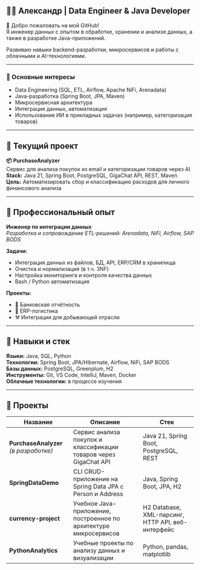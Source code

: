 ## 🧑‍💻 Александр | Data Engineer & Java Developer

👋 Добро пожаловать на мой GitHub!  
Я инженер данных с опытом в обработке, хранении и анализе данных, а также в разработке Java-приложений.

Развиваю навыки backend-разработки, микросервисов и работы с облачными и AI-технологиями.

---

### 🧠 Основные интересы

- Data Engineering (SQL, ETL, Airflow, Apache NiFi, Arenadata)
- Java-разработка (Spring Boot, JPA, Maven)
- Микросервисная архитектура
- Интеграция данных, автоматизация
- Использование ИИ в прикладных задачах (например, категоризация товаров)

---

## 📌 Текущий проект

**📦 PurchaseAnalyzer**  
Сервис для анализа покупок из email и категоризации товаров через AI  
**Stack:** Java 21, Spring Boot, PostgreSQL, GigaChat API, REST, Maven  
**Цель:** Автоматизировать сбор и классификацию расходов для личного финансового анализа

---

## 💼 Профессиональный опыт

**Инженер по интеграции данных**  
*Разработка и сопровождение ETL-решений: Arenadata, NiFi, Airflow, SAP BODS*

**Задачи:**
- Интеграция данных из файлов, БД, API, ERP/CRM в хранилища
- Очистка и нормализация (в т.ч. 3NF)
- Настройка мониторинга и контроля качества данных
- Bash / Python автоматизация

**Проекты:**
- 🏦 Банковская отчётность
- 🚛 ERP-логистика
- ⚒️ Интеграции для добывающей отрасли

---

## 🧰 Навыки и стек

**Языки:** Java, SQL, Python  
**Технологии:** Spring Boot, JPA/Hibernate, Airflow, NiFi, SAP BODS  
**Базы данных:** PostgreSQL, Greenplum, H2  
**Инструменты:** Git, VS Code, IntelliJ, Maven, Docker  
**Облачные технологии:** в процессе изучения

---

## 📁 Проекты

| Название | Описание | Стек |
|---------|----------|------|
| **PurchaseAnalyzer** *(в разработке)* | Сервис анализа покупок и классификации товаров через GigaChat API | Java 21, Spring Boot, PostgreSQL, REST |
| **SpringDataDemo** | CLI CRUD-приложение на Spring Data JPA с Person и Address | Java, Spring Boot, JPA, H2 |
| **currency-project** | Учебное Java-приложение, построенное по архитектуре микросервисов | H2 Database, XML-парсинг, HTTP API, веб-интерфейс |
| **PythonAnalytics** | Учебные проекты по анализу данных и визуализации | Python, pandas, matplotlib |

